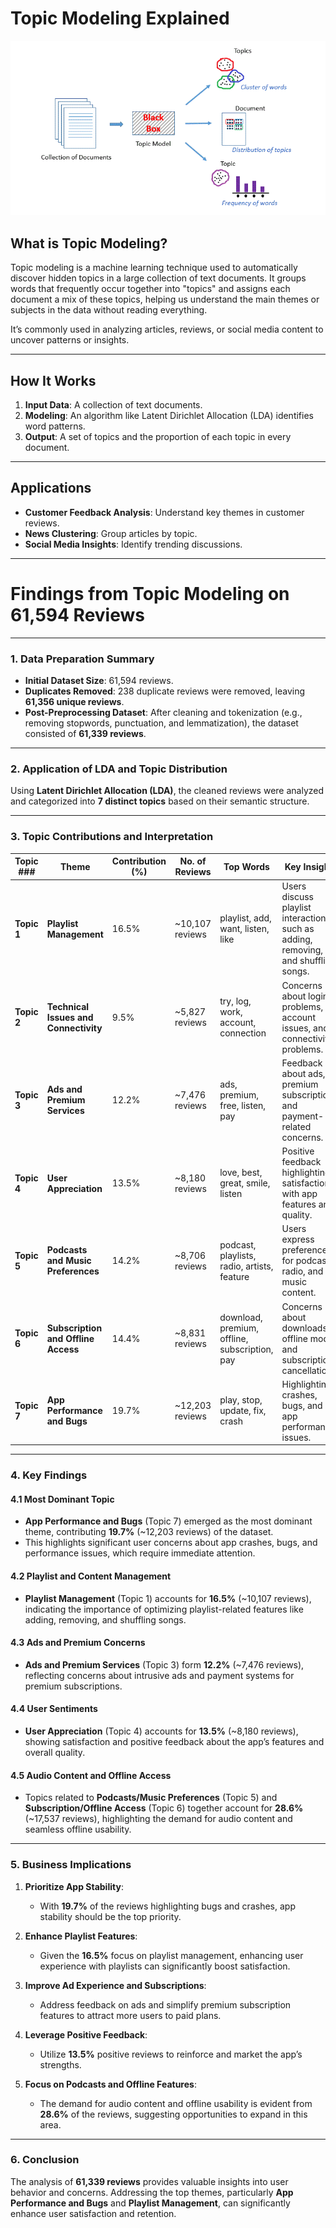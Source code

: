 
# Topic Modeling Explained

![Topic Modeling Visualization](tm-lda.gif?text=Topic+Modeling+Visualization)

## What is Topic Modeling?

Topic modeling is a machine learning technique used to automatically discover hidden topics in a large collection of text documents. It groups words that frequently occur together into "topics" and assigns each document a mix of these topics, helping us understand the main themes or subjects in the data without reading everything. 

It’s commonly used in analyzing articles, reviews, or social media content to uncover patterns or insights.

---

## How It Works

1. **Input Data**: A collection of text documents.
2. **Modeling**: An algorithm like Latent Dirichlet Allocation (LDA) identifies word patterns.
3. **Output**: A set of topics and the proportion of each topic in every document.

---

## Applications

- **Customer Feedback Analysis**: Understand key themes in customer reviews.
- **News Clustering**: Group articles by topic.
- **Social Media Insights**: Identify trending discussions.

---

# Findings from Topic Modeling on 61,594 Reviews

---

### **1. Data Preparation Summary**

- **Initial Dataset Size**: 61,594 reviews.
- **Duplicates Removed**: 238 duplicate reviews were removed, leaving **61,356 unique reviews**.
- **Post-Preprocessing Dataset**: After cleaning and tokenization (e.g., removing stopwords, punctuation, and lemmatization), the dataset consisted of **61,339 reviews**.

---

### **2. Application of LDA and Topic Distribution**

Using **Latent Dirichlet Allocation (LDA)**, the cleaned reviews were analyzed and categorized into **7 distinct topics** based on their semantic structure.

---

### **3. Topic Contributions and Interpretation**

| **Topic ###** | **Theme**                              | **Contribution (%)** | **No. of Reviews** | **Top Words**                                | **Key Insights**                                                                 |
|-------------|----------------------------------------|-----------------------|---------------------|---------------------------------------------|----------------------------------------------------------------------------------|
| **Topic 1** | **Playlist Management**                | 16.5%                | ~10,107 reviews     | playlist, add, want, listen, like            | Users discuss playlist interactions, such as adding, removing, and shuffling songs. |
| **Topic 2** | **Technical Issues and Connectivity**  | 9.5%                 | ~5,827 reviews      | try, log, work, account, connection          | Concerns about login problems, account issues, and connectivity problems.         |
| **Topic 3** | **Ads and Premium Services**           | 12.2%                | ~7,476 reviews      | ads, premium, free, listen, pay              | Feedback about ads, premium subscriptions, and payment-related concerns.          |
| **Topic 4** | **User Appreciation**                  | 13.5%                | ~8,180 reviews      | love, best, great, smile, listen             | Positive feedback highlighting satisfaction with app features and quality.         |
| **Topic 5** | **Podcasts and Music Preferences**     | 14.2%                | ~8,706 reviews      | podcast, playlists, radio, artists, feature  | Users express preferences for podcasts, radio, and music content.                  |
| **Topic 6** | **Subscription and Offline Access**    | 14.4%                | ~8,831 reviews      | download, premium, offline, subscription, pay| Concerns about downloads, offline mode, and subscription cancellations.            |
| **Topic 7** | **App Performance and Bugs**           | 19.7%                | ~12,203 reviews     | play, stop, update, fix, crash               | Highlighting crashes, bugs, and app performance issues.                            |

---

### **4. Key Findings**

#### **4.1 Most Dominant Topic**
- **App Performance and Bugs** (Topic 7) emerged as the most dominant theme, contributing **19.7%** (~12,203 reviews) of the dataset.
- This highlights significant user concerns about app crashes, bugs, and performance issues, which require immediate attention.

#### **4.2 Playlist and Content Management**
- **Playlist Management** (Topic 1) accounts for **16.5%** (~10,107 reviews), indicating the importance of optimizing playlist-related features like adding, removing, and shuffling songs.

#### **4.3 Ads and Premium Concerns**
- **Ads and Premium Services** (Topic 3) form **12.2%** (~7,476 reviews), reflecting concerns about intrusive ads and payment systems for premium subscriptions.

#### **4.4 User Sentiments**
- **User Appreciation** (Topic 4) accounts for **13.5%** (~8,180 reviews), showing satisfaction and positive feedback about the app’s features and overall quality.

#### **4.5 Audio Content and Offline Access**
- Topics related to **Podcasts/Music Preferences** (Topic 5) and **Subscription/Offline Access** (Topic 6) together account for **28.6%** (~17,537 reviews), highlighting the demand for audio content and seamless offline usability.

---

### **5. Business Implications**

1. **Prioritize App Stability**:
   - With **19.7%** of the reviews highlighting bugs and crashes, app stability should be the top priority.

2. **Enhance Playlist Features**:
   - Given the **16.5%** focus on playlist management, enhancing user experience with playlists can significantly boost satisfaction.

3. **Improve Ad Experience and Subscriptions**:
   - Address feedback on ads and simplify premium subscription features to attract more users to paid plans.

4. **Leverage Positive Feedback**:
   - Utilize **13.5%** positive reviews to reinforce and market the app’s strengths.

5. **Focus on Podcasts and Offline Features**:
   - The demand for audio content and offline usability is evident from **28.6%** of the reviews, suggesting opportunities to expand in this area.

---

### **6. Conclusion**

The analysis of **61,339 reviews** provides valuable insights into user behavior and concerns. Addressing the top themes, particularly **App Performance and Bugs** and **Playlist Management**, can significantly enhance user satisfaction and retention.
